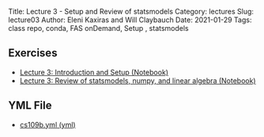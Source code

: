 Title: Lecture 3 - Setup and Review of statsmodels
Category: lectures
Slug: lecture03
Author: Eleni Kaxiras and Will Claybauch
Date: 2021-01-29
Tags: class repo, conda, FAS onDemand, Setup , statsmodels

## Exercises
- [Lecture 3: Introduction and Setup (Notebook)]({filename}notebook/cs109b_lab1_A_intro_2021.ipynb)
- [Lecture 3: Review of statsmodels, numpy, and linear algebra (Notebook)]({filename}notebook/cs109b_lab1_B_statsmod_2021.ipynb)

## YML File
- [cs109b.yml (yml)]({static}data/cs109b.yml)

